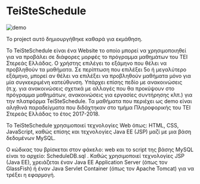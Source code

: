 # TeiSteSchedule

![demo](https://github.com/DsTyM/TeiSteSchedule/blob/master/demo.gif?raw=true)

Το project αυτό δημιουργήθηκε καθαρά για εκμάθηση.


Το TeiSteSchedule είναι ένα Website το οποίο μπορεί να 
χρησιμοποιηθεί για να προβάλει σε διάφορες μορφές το 
πρόγραμμα μαθημάτων του ΤΕΙ Στερεάς Ελλάδας.
Ο χρήστης επιλέγει το εξάμηνο που θέλει να προβληθούν τα 
μαθήματα. Σε περίπτωση που επιλέξει 5ο ή μεγαλύτερο εξάμηνο, 
μπορεί αν θέλει να επιλέξει να προβληθούν μαθήματα μόνο 
για μία συγκεκριμένη κατεύθυνση.
Υπάρχει επίσης πεδίο με ανακοινώσεις (π.χ. για ανακοινώσεις 
σχετικά με αλλαγές που θα προκύψουν στο πρόγραμμα 
μαθημάτων, ανακοινώσεις για εργασίες συντήρησης κλπ.) για 
την πλατφόρμα TeiSteSchedule.
Τα μαθήματα που περιέχει ως demo είναι αληθινά
παραδείγματα που διδάχτηκαν στο τμήμα Πληροφορικής 
του ΤΕΙ Στερεάς Ελλάδας το έτος 2017-2018.

Το TeiSteSchedule χρησιμοποιεί τεχνολογίες Web όπως: 
HTML, CSS, JavaScript, καθώς επίσης και τεχνολογίες 
Java EE (JSP) μαζί με μια βάση δεδομένων MySQL. 


Ο κώδικας του βρίσκεται στον φάκελο: web
και το script της βάσης MySQL είναι το αρχείο:
ScheduleDB.sql .
Καθώς χρησιμοποιεί τεχνολογίες JSP (Java EE), χρειάζεται έναν
Java EE Application Server (όπως τον GlassFish) ή
έναν Java Servlet Container (όπως τον Apache Tomcat)
για να τρέξει η εφαρμογή.
